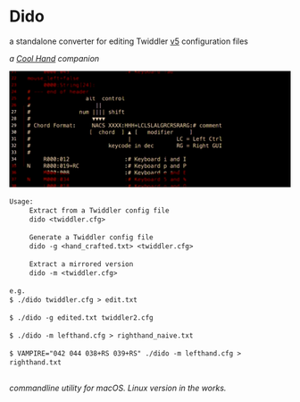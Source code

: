 # Dido

a standalone converter for editing Twiddler [v5](http://twiddler.tekgear.com/doc/doku.php?id=twiddler_config_format) configuration files  
  
  
*a [Cool Hand](https://github.com/CoohLand/CoolHand) companion*  
  
![](doc/sample_decode.png)
  
```Shell
Usage:
     Extract from a Twiddler config file
     dido <twiddler.cfg>

     Generate a Twiddler config file
     dido -g <hand_crafted.txt> <twiddler.cfg>

     Extract a mirrored version
     dido -m <twiddler.cfg>

e.g.  
$ ./dido twiddler.cfg > edit.txt

$ ./dido -g edited.txt twiddler2.cfg

$ ./dido -m lefthand.cfg > righthand_naive.txt

$ VAMPIRE="042 044 038+RS 039+RS" ./dido -m lefthand.cfg > righthand.txt


```

*commandline utility for macOS. Linux version in the works.*
